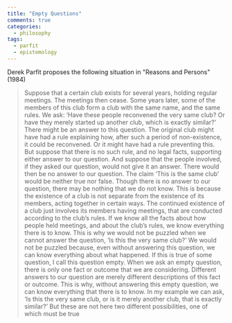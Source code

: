 ```yaml
---
title: "Empty Questions"
comments: true
categories: 
  - philosophy
tags:
  - parfit
  - epistemology
---
```


Derek Parfit proposes the following situation in "Reasons and Persons" (1984)

> Suppose that a certain club exists for several years, holding regular meetings. The meetings then cease. Some years later, some of the members of this club form a club with the same name, and the same rules. We ask: ‘Have these people reconvened the very same club? Or have they merely started up another club, which is exactly similar?’ There might be an answer to this question. The original club might have had a rule explaining how, after such a period of non-existence, it could be reconvened. Or it might have had a rule preventing this. But suppose that there is no such rule, and no legal facts, supporting either answer to our question. And suppose that the people involved, if they asked our question, would not give it an answer. There would then be no answer to our question. The claim ‘This is the same club’ would be neither true nor false.
> Though there is no answer to our question, there may be nothing that we do not know. This is because the existence of a club is not separate from the existence of its members, acting together in certain ways. The continued existence of a club just involves its members having meetings, that are conducted according to the club’s rules. If we know all the facts about how people held meetings, and about the club’s rules, we know everything there is to know. This is why we would not be puzzled when we cannot answer the question, ‘Is this the very same club?’ We would not be puzzled because, even without answering this question, we can know everything about what happened. If this is true of some question, I call this question empty.
> When we ask an empty question, there is only one fact or outcome that we are considering. Different answers to our question are merely different descriptions of this fact or outcome. This is why, without answering this empty question, we can know everything that there is to know. In my example we can ask, ‘Is this the very same club, or is it merely another club, that is exactly similar?’ But these are not here two different possibilities, one of which must be true

